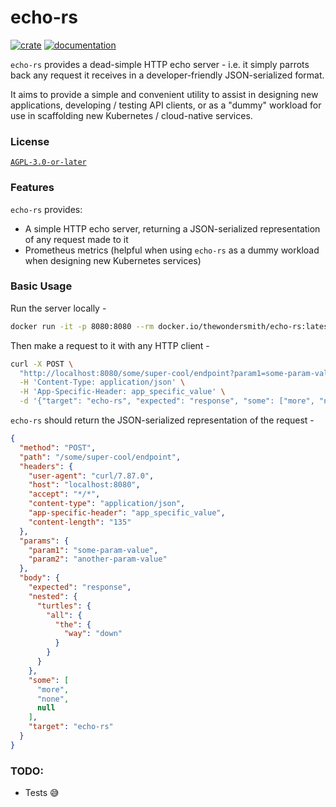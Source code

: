 # echo-rs

[![crate](https://img.shields.io/crates/v/echo-rs.svg)](https://crates.io/crates/echo-rs)
[![documentation](https://docs.rs/echo-rs/badge.svg)](https://docs.rs/echo-rs)
<!-- [![tests](https://github.com/the-wondersmith/echo-rs/actions/workflows/tests.yml/badge.svg)](https://github.com/the-wondersmith/echo-rs/actions) -->
<!-- [![coverage](https://coveralls.io/repos/github/the-wondersmith/echo-rs/badge.svg?branch=main)](https://coveralls.io/github/the-wondersmith/echo-rs?branch=main) -->

`echo-rs` provides a dead-simple HTTP echo server - i.e. it simply
parrots back any request it receives in a developer-friendly JSON-serialized
format.

It aims to provide a simple and convenient utility to assist in designing
new applications, developing / testing API clients, or as a "dummy" workload
for use in scaffolding new Kubernetes / cloud-native services.

### License

[`AGPL-3.0-or-later`](https://spdx.org/licenses/AGPL-3.0-or-later.html)


### Features
`echo-rs` provides:

- A simple HTTP echo server, returning a JSON-serialized representation of any request made to it
- Prometheus metrics (helpful when using `echo-rs` as a dummy workload when designing new Kubernetes services)


### Basic Usage

Run the server locally -

```bash
docker run -it -p 8080:8080 --rm docker.io/thewondersmith/echo-rs:latest --metrics=false --log-level=debug
```

Then make a request to it with any HTTP client -

```bash
curl -X POST \
  "http://localhost:8080/some/super-cool/endpoint?param1=some-param-value&param2=another-param-value" \
  -H 'Content-Type: application/json' \
  -H 'App-Specific-Header: app_specific_value' \
  -d '{"target": "echo-rs", "expected": "response", "some": ["more", "none", null], "nested": {"turtles": {"all": {"the": {"way": "down"}}}}}'
```

`echo-rs` should return the JSON-serialized representation of the request - 

```json
{
  "method": "POST",
  "path": "/some/super-cool/endpoint",
  "headers": {
    "user-agent": "curl/7.87.0",
    "host": "localhost:8080",
    "accept": "*/*",
    "content-type": "application/json",
    "app-specific-header": "app_specific_value",
    "content-length": "135"
  },
  "params": {
    "param1": "some-param-value",
    "param2": "another-param-value"
  },
  "body": {
    "expected": "response",
    "nested": {
      "turtles": {
        "all": {
          "the": {
            "way": "down"
          }
        }
      }
    },
    "some": [
      "more",
      "none",
      null
    ],
    "target": "echo-rs"
  }
}
```

### TODO:
- Tests 😅